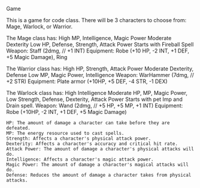 Game

This is a game for code class.  There will be 3 characters to choose from: Mage, Warlock, or Warrior.


The Mage class has:
High MP, Intelligence, Magic Power
Moderate Dexterity
Low HP, Defense, Strength, Attack Power
Starts with Fireball Spell
Weapon: Staff (2dmg, // +1 INT)
Equipment: Robe (+10 HP, -2 INT, +1 DEF, +5 Magic Damage), Ring

The Warrior class has:
High HP, Strength, Attack Power
Moderate Dexterity, Defense
Low MP, Magic Power, Intelligence
Weapon: WarHammer (7dmg, // +2 STR)
Equipment: Plate armor (+10HP, +5 DEF, -4 STR, -1 DEX)

The Warlock class has:
High Intelligence
Moderate HP, MP, Magic Power, 
Low Strength, Defense, Dexterity, Attack Power
Starts with pet Imp and Drain spell.
Weapon: Wand (2dmg, // +5 HP, +5 MP, +1 INT)
Equipment: Robe (+10HP, -2 INT, +1 DEF, +5 Magic Damage)



    HP: The amount of damage a character can take before they are defeated.
    MP: The energy resource used to cast spells.
    Strength: Affects a character's physical attack power.
    Dexterity: Affects a character's accuracy and critical hit rate.
    Attack Power: The amount of damage a character's physical attacks will do.
    Intelligence: Affects a character's magic attack power.
    Magic Power: The amount of damage a character's magical attacks will do.
    Defense: Reduces the amount of damage a character takes from physical attacks.